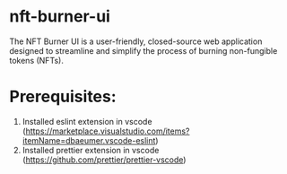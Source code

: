 # nft-burner-ui

The NFT Burner UI is a user-friendly, closed-source web application designed to streamline and simplify the process of burning non-fungible tokens (NFTs).

# Prerequisites:

1. Installed eslint extension in vscode (https://marketplace.visualstudio.com/items?itemName=dbaeumer.vscode-eslint)
2. Installed prettier extension in vscode (https://github.com/prettier/prettier-vscode)
